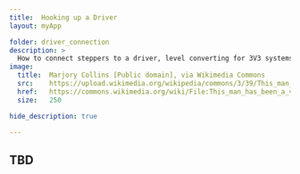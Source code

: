 ```yaml
---
title:  Hooking up a Driver
layout: myApp

folder: driver_connection
description: >
  How to connect steppers to a driver, level converting for 3V3 systems, timings.
image:       
  title:  Marjory Collins [Public domain], via Wikimedia Commons
  src:    https://upload.wikimedia.org/wikipedia/commons/3/39/This_man_has_been_a_volunteer_fire_engine_driver_for_twenty-three_years_8d23545v.jpg
  href:   https://commons.wikimedia.org/wiki/File:This_man_has_been_a_volunteer_fire_engine_driver_for_twenty-three_years_8d23545v.jpg
  size:   250

hide_description: true

---
```

<p></p>


## TBD

